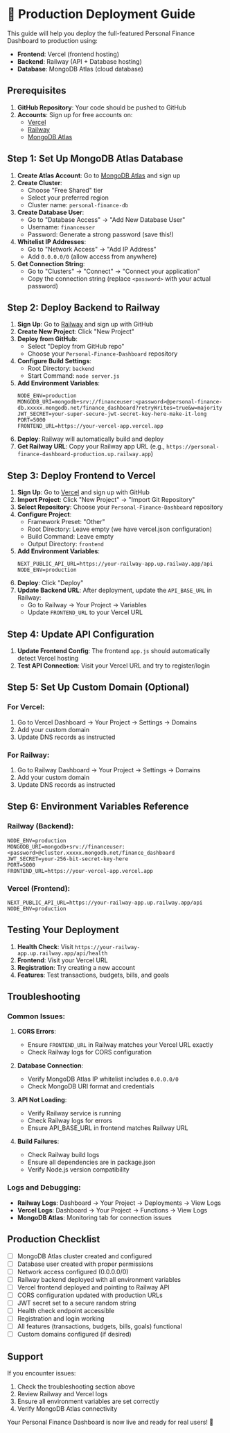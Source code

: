 # 🚀 Production Deployment Guide

This guide will help you deploy the full-featured Personal Finance Dashboard to production using:
- **Frontend**: Vercel (frontend hosting)
- **Backend**: Railway (API + Database hosting)
- **Database**: MongoDB Atlas (cloud database)

## Prerequisites

1. **GitHub Repository**: Your code should be pushed to GitHub
2. **Accounts**: Sign up for free accounts on:
   - [Vercel](https://vercel.com) 
   - [Railway](https://railway.app)
   - [MongoDB Atlas](https://www.mongodb.com/atlas)

## Step 1: Set Up MongoDB Atlas Database

1. **Create Atlas Account**: Go to [MongoDB Atlas](https://www.mongodb.com/atlas) and sign up
2. **Create Cluster**: 
   - Choose "Free Shared" tier
   - Select your preferred region
   - Cluster name: `personal-finance-db`
3. **Create Database User**:
   - Go to "Database Access" → "Add New Database User"
   - Username: `financeuser`
   - Password: Generate a strong password (save this!)
4. **Whitelist IP Addresses**:
   - Go to "Network Access" → "Add IP Address"
   - Add `0.0.0.0/0` (allow access from anywhere)
5. **Get Connection String**:
   - Go to "Clusters" → "Connect" → "Connect your application"
   - Copy the connection string (replace `<password>` with your actual password)

## Step 2: Deploy Backend to Railway

1. **Sign Up**: Go to [Railway](https://railway.app) and sign up with GitHub
2. **Create New Project**: Click "New Project"
3. **Deploy from GitHub**: 
   - Select "Deploy from GitHub repo"
   - Choose your `Personal-Finance-Dashboard` repository
4. **Configure Build Settings**:
   - Root Directory: `backend`
   - Start Command: `node server.js`
5. **Add Environment Variables**:
   ```
   NODE_ENV=production
   MONGODB_URI=mongodb+srv://financeuser:<password>@personal-finance-db.xxxxx.mongodb.net/finance_dashboard?retryWrites=true&w=majority
   JWT_SECRET=your-super-secure-jwt-secret-key-here-make-it-long
   PORT=5000
   FRONTEND_URL=https://your-vercel-app.vercel.app
   ```
6. **Deploy**: Railway will automatically build and deploy
7. **Get Railway URL**: Copy your Railway app URL (e.g., `https://personal-finance-dashboard-production.up.railway.app`)

## Step 3: Deploy Frontend to Vercel

1. **Sign Up**: Go to [Vercel](https://vercel.com) and sign up with GitHub
2. **Import Project**: Click "New Project" → "Import Git Repository"
3. **Select Repository**: Choose your `Personal-Finance-Dashboard` repository
4. **Configure Project**:
   - Framework Preset: "Other"
   - Root Directory: Leave empty (we have vercel.json configuration)
   - Build Command: Leave empty
   - Output Directory: `frontend`
5. **Add Environment Variables**:
   ```
   NEXT_PUBLIC_API_URL=https://your-railway-app.up.railway.app/api
   NODE_ENV=production
   ```
6. **Deploy**: Click "Deploy"
7. **Update Backend URL**: After deployment, update the `API_BASE_URL` in Railway:
   - Go to Railway → Your Project → Variables
   - Update `FRONTEND_URL` to your Vercel URL

## Step 4: Update API Configuration

1. **Update Frontend Config**: The frontend `app.js` should automatically detect Vercel hosting
2. **Test API Connection**: Visit your Vercel URL and try to register/login

## Step 5: Set Up Custom Domain (Optional)

### For Vercel:
1. Go to Vercel Dashboard → Your Project → Settings → Domains
2. Add your custom domain
3. Update DNS records as instructed

### For Railway:
1. Go to Railway Dashboard → Your Project → Settings → Domains
2. Add your custom domain
3. Update DNS records as instructed

## Step 6: Environment Variables Reference

### Railway (Backend):
```env
NODE_ENV=production
MONGODB_URI=mongodb+srv://financeuser:<password>@cluster.xxxxx.mongodb.net/finance_dashboard
JWT_SECRET=your-256-bit-secret-key-here
PORT=5000
FRONTEND_URL=https://your-vercel-app.vercel.app
```

### Vercel (Frontend):
```env
NEXT_PUBLIC_API_URL=https://your-railway-app.up.railway.app/api
NODE_ENV=production
```

## Testing Your Deployment

1. **Health Check**: Visit `https://your-railway-app.up.railway.app/api/health`
2. **Frontend**: Visit your Vercel URL
3. **Registration**: Try creating a new account
4. **Features**: Test transactions, budgets, bills, and goals

## Troubleshooting

### Common Issues:

1. **CORS Errors**: 
   - Ensure `FRONTEND_URL` in Railway matches your Vercel URL exactly
   - Check Railway logs for CORS configuration

2. **Database Connection**:
   - Verify MongoDB Atlas IP whitelist includes `0.0.0.0/0`
   - Check MongoDB URI format and credentials

3. **API Not Loading**:
   - Verify Railway service is running
   - Check Railway logs for errors
   - Ensure API_BASE_URL in frontend matches Railway URL

4. **Build Failures**:
   - Check Railway build logs
   - Ensure all dependencies are in package.json
   - Verify Node.js version compatibility

### Logs and Debugging:

- **Railway Logs**: Dashboard → Your Project → Deployments → View Logs
- **Vercel Logs**: Dashboard → Your Project → Functions → View Logs
- **MongoDB Atlas**: Monitoring tab for connection issues

## Production Checklist

- [ ] MongoDB Atlas cluster created and configured
- [ ] Database user created with proper permissions
- [ ] Network access configured (0.0.0.0/0)
- [ ] Railway backend deployed with all environment variables
- [ ] Vercel frontend deployed and pointing to Railway API
- [ ] CORS configuration updated with production URLs
- [ ] JWT secret set to a secure random string
- [ ] Health check endpoint accessible
- [ ] Registration and login working
- [ ] All features (transactions, budgets, bills, goals) functional
- [ ] Custom domains configured (if desired)

## Support

If you encounter issues:
1. Check the troubleshooting section above
2. Review Railway and Vercel logs
3. Ensure all environment variables are set correctly
4. Verify MongoDB Atlas connectivity

Your Personal Finance Dashboard is now live and ready for real users! 🎉
